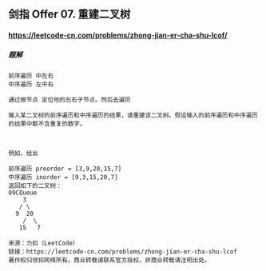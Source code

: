 ## 剑指 Offer 07. 重建二叉树

#### https://leetcode-cn.com/problems/zhong-jian-er-cha-shu-lcof/
##### 题解
```
前序遍历 中左右
中序遍历 左中右

通过根节点 定位他的左右子节点。然后去遍历
```

```
输入某二叉树的前序遍历和中序遍历的结果，请重建该二叉树。假设输入的前序遍历和中序遍历的结果中都不含重复的数字。

 

例如，给出

前序遍历 preorder = [3,9,20,15,7]
中序遍历 inorder = [9,3,15,20,7]
返回如下的二叉树：
09CQueue
    3
   / \
  9  20
    /  \
   15   7

来源：力扣（LeetCode）
链接：https://leetcode-cn.com/problems/zhong-jian-er-cha-shu-lcof
著作权归领扣网络所有。商业转载请联系官方授权，非商业转载请注明出处。
```
